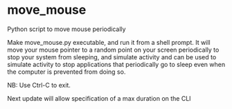 # move_mouse
Python script to move mouse periodically

Make move_mouse.py executable, and run it from a shell prompt. It will move your mouse pointer to a random point on your screen periodically to stop your system from sleeping, and simulate activity and can be used to simulate activity to stop applications that periodically go to sleep even when the computer is prevented from doing so.

NB: Use Ctrl-C to exit.

Next update will allow specification of a max duration on the CLI


